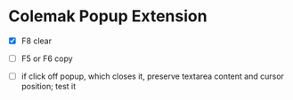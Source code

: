 # Colemak Popup Extension

- [X] F8 clear

- [ ] F5 or F6 copy
- [ ] if click off popup, which closes it, preserve textarea content and cursor position; test it
